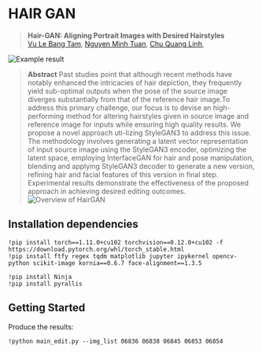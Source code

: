 # HAIR GAN
> **Hair-GAN: Aligning Portrait Images with Desired Hairstyles**<br/>
[Vu Le Bang Tam](https://github.com/TamVu02),
[Nguyen Minh Tuan](https://github.com/MinhTuan0510),
[Chu Quang Linh](https://github.com/linhchu1),

![Example result](assets/quantitve_result.png)

>  **Abstract** Past studies point that although recent methods have notably enhanced the intricacies of hair depiction, they frequently yield sub-optimal outputs when the pose of
the source image diverges substantially from that of the reference hair image.To address this primary challenge, our focus is to devise an high-performing
method for altering hairstyles given in source image and reference image for inputs while ensuring high quality results. We propose a novel approach uti-lizing StyleGAN3 to address this issue.
The methodology involves generating a latent vector representation of input source image using the StyleGAN3 encoder, optimizing the latent space, employing InterfaceGAN for hair and pose manipulation,
blending and applying StyleGAN3 decoder to generate a new version, refining hair and facial features of this version in final step. Experimental results demonstrate
the effectiveness of the proposed approach in achieving desired editing outcomes.
![Overview of HairGAN](assets/HairGAN_Structure.jpg)

## Installation dependencies
```
!pip install torch==1.11.0+cu102 torchvision==0.12.0+cu102 -f https://download.pytorch.org/whl/torch_stable.html
!pip install ftfy regex tqdm matplotlib jupyter ipykernel opencv-python scikit-image kornia==0.6.7 face-alignment==1.3.5
```
```
!pip install Ninja
!pip install pyrallis
```

## Getting Started  
Produce the results:
```
!python main_edit.py --img_list 06836 06838 06845 06853 06854
```
